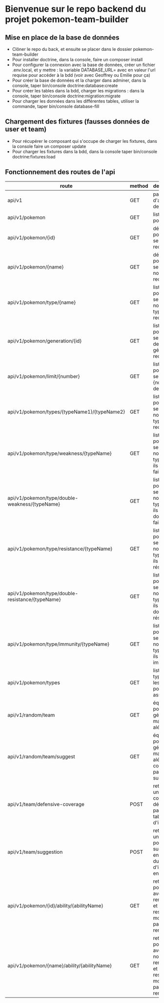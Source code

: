 # Bienvenue sur le repo backend du projet pokemon-team-builder

  ## Mise en place de la base de données

  - Clôner le repo du back, et ensuite se placer dans le dossier pokemon-team-builder
  - Pour installer doctrine, dans la console, faire un composer install
  - Pour configurer la connexion avec la base de données, créer un fichier .env.local, et y mettre : la variable DATABASE_URL= avec en valeur l'url requise pour accéder à la bdd (voir avec Geoffrey ou Emilie pour ça)
  - Pour créer la base de données et la charger dans adminer, dans la console, taper bin/console doctrine:database:create
  - Pour créer les tables dans la bdd, charger les migrations : dans la console, taper bin/console doctrine:migration:migrate
  - Pour charger les données dans les différentes tables, utiliser la commande, taper bin/console database-fill

  ## Chargement des fixtures (fausses données de user et team)

  - Pour récupérer le composant qui s'occupe de charger les fixtures, dans la console faire un composer update
  - Pour charger les fixtures dans la bdd, dans la console taper bin/console doctrine:fixtures:load


  ## Fonctionnement des routes de l'api 

| route                                            | method | description                                                                                     | controller    | nom                                 |
| ------------------------------------------------ | ------ | ----------------------------------------------------------------------------------------------- | ------------- | ----------------------------------- |
| api/v1                                           | GET    | page d'accueil de l'api                                                                         | Main          | api_v1_                             |
| api/v1/pokemon                                   | GET    | liste des pokemons                                                                              | Api           | api_v1_pokemon                      |
| api/v1/pokemon/{id}                              | GET    | détail d'un pokemon selon l'id recherché                                                        | Api           | api_v1_pokemon_by_id                |
| api/v1/pokemon/{name}                            | GET    | détail d'un pokemon selon le nom recherché                                                      | Api           | api_v1_pokemon_by_name              |
| api/v1/pokemon/type/{name}                       | GET    | liste des pokemons selon le nom du type recherché                                               | Api           | api_v1_pokemon_by_type_name         |
| api/v1/pokemon/generation/{id}                   | GET    | liste des pokemons selon l'id de la génération recherchée                                       | Api           | api_v1_pokemon_generation_by_id     |
| api/v1/pokemon/limit/{number}                    | GET    | liste des pokemons selon le {nombre} demandé                                                    | Api           | api_v1_pokemon_limit                |
| api/v1/pokemon/types/{typeName1}/{typeName2}     | GET    | liste des pokemons selon le nom des types recherchés                                            | Api           | api_v1_pokemon_by_double_type       |
| api/v1/pokemon/type/weakness/{typeName}          | GET    | liste des pokemons selon le nom du type auquel ils sont faibles                                 | Api           | api_v1_pokemon_by_weakness          |
| api/v1/pokemon/type/double-weakness/{typeName}   | GET    | liste des pokemons selon le nom du type auquel ils sont doublement faibles                      | Api           | api_v1_pokemon_by_double_weakness   |
| api/v1/pokemon/type/resistance/{typeName}        | GET    | liste des pokemons selon le nom du type auquel ils sont résistants                              | Api           | api_v1_pokemon_by_resistance        |
| api/v1/pokemon/type/double-resistance/{typeName} | GET    | liste des pokemons selon le nom du type auquel ils sont doublement résistants                   | Api           | api_v1_pokemon_by_double-resistance |
| api/v1/pokemon/type/immunity/{typeName}          | GET    | liste des pokemons selon le nom du type auquel ils sont immunisés                               | Api           | api_v1_pokemon_by_immunity          |
| api/v1/pokemon/types                             | GET    | liste des types (sans les pokemons associés)                                                    | Api           | api_v1_types                        |
| api/v1/random/team                               | GET    | équipe de 6 pokemons générée de manière aléatoire                                               | RandomTeam    | api_v1_random_team                  |
| api/v1/random/team/suggest                       | GET    | équipe de 3 pokemons générée de manière aléatoire et complétée par la suggestion                | RandomTeam    | api_v1_random_team_suggest          |
| api/v1/team/defensive-coverage                   | POST   | retourne une couverture défensive à partir d'un tableau d'ids                                   | DataTreatment | api_v1_defensive_coverage           |
| api/v1/team/suggestion                           | POST   | retourne une liste de pokemon suggérés en fonction du tableau d'ids envoyé                      | DataTreatment | api_v1_pokemon_suggestion           |
| api/v1/pokemon/{id}/ability/{abilityName}        | GET    | retourne un pokemon avec l'id renseigné et ses resistances modifiées par l'ability renseignée   | Api           | api_v1_pokemon_by_id_with_ability   |
| api/v1/pokemon/{name}/ability/{abilityName}      | GET    | retourne un pokemon avec le nom renseigné et ses resistances modifiées par l'ability renseignée | Api           | api_v1_pokemon_by_name_with_ability |
